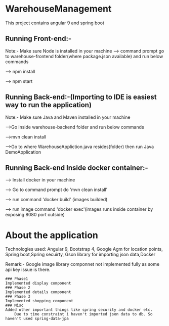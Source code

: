 # WarehouseManagement

This project contains angular 9 and spring boot

## Running Front-end:-

Note:- Make sure Node is installed in your machine
--> command prompt go to warehouse-frontend folder(where package.json available) and run below commands

--> npm install

--> npm start

## Running Back-end:-(Importing to IDE is easiest way to run the application)

Note:- Make sure Java and Maven installed in your machine

-->Go inside warehouse-backend folder and run below commands

-->mvn clean install

-->Go to where WarehouseAppliction.java resides(folder) then run Java DemoApplication

## Running Back-end Inside docker container:-

--> Install docker in your machine

--> Go to command prompt do 'mvn clean install'

--> run command 'docker build' (images builded)

--> run image command 'docker exec'(images runs inside container by exposing 8080 port outside)

# About the application

Technologies used: Angular 9, Bootstrap 4, Google Agm for location points, Spring boot,Spring secuirty, Gson library for importing json data,Docker

Remark:- Google image library componnet not implemented fully as some api key issue is there. 

    ### Phase1
    Implemented display component
    ### Phase 2
    Implemented details component
    ### Phase 3
    Implemented shopping component
    ### Misc
    Added other important things like spring security and docker etc. 
        Due to time constraint i haven't imported json data to db. So haven't used spring-data-jpa 
